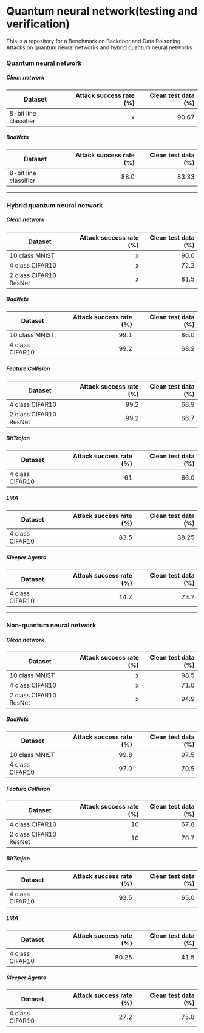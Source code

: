# Quantum neural network(testing and verification)
 This is a repository for a Benchmark on Backdoor and Data Poisoning Attacks on quantum neural networks and hybrid quantum neural networks
### Quantum neural network
##### Clean network

| Dataset                       | Attack success rate (%)      | Clean test data (%)|
| ------------------            |-------------------:|-------------:|
|8-bit line classifier           | x               |90.67         |

##### BadNets 
| Dataset                       | Attack success rate (%)      | Clean test data (%)|
| ------------------            |-------------------:|-------------:|
|8-bit line classifier           | 88.0               | 83.33          |
***
### Hybrid quantum neural network
##### Clean network
| Dataset                       | Attack success rate (%)      | Clean test data (%)|
| ------------------            |-------------------:|-------------:|
|10 class MNIST           | x               | 90.0          |
|4 class CIFAR10           | x               | 72.2          |
|2 class CIFAR10 ResNet           | x               | 81.5          |
##### BadNets 
| Dataset                       | Attack success rate (%)      | Clean test data (%)|
| ------------------            |-------------------:|-------------:|
|10 class MNIST           | 99.1               | 86.0          |
|4 class CIFAR10           | 99.2               | 68.2          |
##### Feature Collision
| Dataset                       | Attack success rate (%)      | Clean test data (%)|
| ------------------            |-------------------:|-------------:|
|4 class CIFAR10           | 99.2               | 68.9          |
|2 class CIFAR10 ResNet           | 99.2               | 66.7          |
##### BitTrojan
| Dataset                       | Attack success rate (%)      | Clean test data (%)|
| ------------------            |-------------------:|-------------:|
|4 class CIFAR10           | 61               | 66.0          |
##### LIRA
| Dataset                       | Attack success rate (%)      | Clean test data (%)|
| ------------------            |-------------------:|-------------:|
|4 class CIFAR10           | 83.5               | 38.25          |
##### Sleeper Agents
| Dataset                       | Attack success rate (%)      | Clean test data (%)|
| ------------------            |-------------------:|-------------:|
|4 class CIFAR10           | 14.7               | 73.7          |
***
### Non-quantum neural network
##### Clean network
| Dataset                       | Attack success rate (%)      | Clean test data (%)|
| ------------------            |-------------------:|-------------:|
|10 class MNIST           | x               | 98.5          |
|4 class CIFAR10           | x               | 71.0          |
|2 class CIFAR10 ResNet           | x               |94.9           |
##### BadNets 
| Dataset                       | Attack success rate (%)      | Clean test data (%)|
| ------------------            |-------------------:|-------------:|
|10 class MNIST           | 99.8               | 97.5          |
|4 class CIFAR10           | 97.0               | 70.5          |
##### Feature Collision
| Dataset                       | Attack success rate (%)      | Clean test data (%)|
| ------------------            |-------------------:|-------------:|
|4 class CIFAR10           | 10               | 67.8          |
|2 class CIFAR10 ResNet           | 10               | 70.7          |
##### BitTrojan
| Dataset                       | Attack success rate (%)      | Clean test data (%)|
| ------------------            |-------------------:|-------------:|
|4 class CIFAR10           | 93.5               | 65.0          |
##### LIRA
| Dataset                       | Attack success rate (%)      | Clean test data (%)|
| ------------------            |-------------------:|-------------:|
|4 class CIFAR10           | 80.25               | 41.5          |
##### Sleeper Agents
| Dataset                       | Attack success rate (%)      | Clean test data (%)|
| ------------------            |-------------------:|-------------:|
|4 class CIFAR10           | 27.2               | 75.8         |
